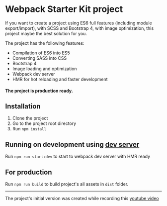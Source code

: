 # Webpack Starter Kit project

If you want to create a project using ES6 full features (including module export/import), 
with SCSS and Bootstrap 4, with image optimization, this project maybe the best solution for you. 

The project has the following features:

 - Compilation of ES6 into ES5
 - Converting SASS into CSS
 - Bootstrap 4
 - Image loading and optimization
 - Webpack dev server
 - HMR for hot reloading and faster development
 
#### The project is production ready.
 
## Installation
1. Clone the project
2. Go to the project root directory
3. Run `npm install`

## Running on development using [dev server](https://github.com/webpack/webpack-dev-server)

Run `npm run start:dev` to start to webpack dev server with HMR ready

## For production 

Run `npm run build` to build project's all assets in `dist` folder.

----------------------
The project's initial version was created while recording this [youtube video](https://youtu.be/EpCz8bwtx5I)
